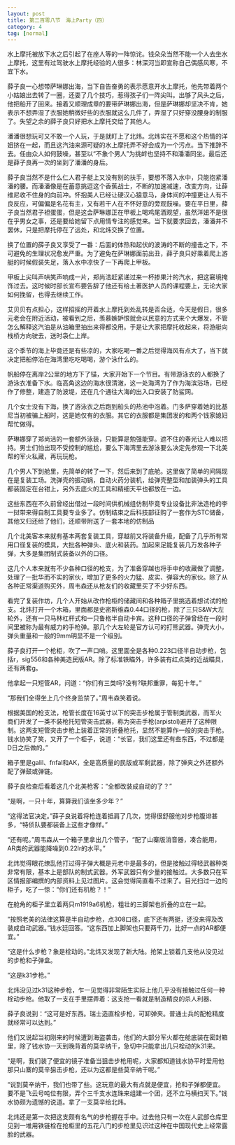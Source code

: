 ```yaml
---
layout: post
title: 第二百零八节　海上Party（四）
category: 4
tag: [normal]
---
```


水上摩托被放下水之后引起了在座人等的一阵惊诧。钱朵朵当然不能一个人去坐水上摩托，这里有过驾驶水上摩托经验的人很多：林深河当即宣称自己偶感风寒，不宜下水。

薛子良一心想带萨琳娜出海，当下自告奋勇的表示愿意开水上摩托，他先带着两个小姑娘出去转了一圈，还耍了几个技巧，惹得孩子们一阵尖叫。出够了风头之后，他把船开了回来。接着又顺理成章的要带萨琳娜出海，但是萨琳娜却坚决不肯，她表示不想弄湿了衣服她稍微好些的衣服就这么几件了，弄湿了只好穿没腰身的制服了。失望之余的薛子良只好把水上摩托交给了其他人。

潘潘很想玩可又不敢一个人玩，于是就盯上了北炜。北炜实在不愿和这个热情的洋妞挤在一起，而且这汽油来源可疑的水上摩托弄不好会成为一个污点。当下推辞不去。任由众人如何鼓噪，甚至以“不象个男人”为挑衅也坚持不和潘潘同坐。最后还是薛子良再一次的坐到了潘潘的身后。

薛子良当然不是什么仁人君子艇上又没有别的扶手，要想不落入水中，只能抱紧潘潘的腰。而潘潘像是在蓄意挑逗这个香蕉战士，不断的加速减速，改变方向，让薛维尼收不住身的向前冲。怀抱美人已经让硬汉心猿意马，身体间的冲撞更让人有不良反应，可偏偏是名花有主，又有若干人在不怀好意的旁观鼓噪。要在平日里，薛子良当然君子袒蛋蛋，但是这会萨琳娜正在甲板上喝鸡尾酒观望，虽然洋妞不是很在乎男女之事，还是要给她留下点用情专注的感觉来。当下就要求回去，潘潘并不罢休，只是把摩托停在了远处，和北炜交换了位置。

换了位置的薛子良又享受了一番：后面的体热和起伏的波涛的不断的撞击之下，不可避免的生理状况愈发严重。为了避免在萨琳娜面前出丑，薛子良只好乘着爬上游艇的时候假装失足，落入水中凉快了一下再爬上甲板。

甲板上尖叫声哄笑声响成一片，郑尚洁赶紧递过来一杯掺果汁的汽水，把这窘境掩饰过去。这时候时部长宣布要告辞了他还有给土著医护人员的课程要上，无论大家如何挽留，也得去继续工作。

艾贝贝有点担心，这样招摇的开着水上摩托到处乱转是否合适，今天是假日，很多元老会在附近活动，被看到之后，羡慕嫉妒恨就会以民意的方式来个大爆发，不管怎么解释这汽油是从油箱里抽出来得都没用。于是让大家把摩托收起来，将游艇向栈桥方向驶去，送时袅仁上岸。

这个季节的海上毕竟还是有些凉的，大家吃喝一番之后觉得海风有点大了，当下就决定把船停泊在海湾里吃吃喝喝，游个泳什么的。

帆船停在离岸2公里的地方下了锚，大家开始下一个节目。有带游泳衣的人都换了游泳衣准备下水。临高角这边的海水很清澈，这一处海湾为了作为海滨浴场，已经作了修整，建造了防波堤，还在几个通往大海的出入口安装了防鲨网。

几个女士没有下海，换了游泳衣之后跑到船头的热池中泡着。门多萨穿着她的比基尼当初被骗上船时，这是她仅有的衣服。其它的衣服都是集团发的和两个钱家媳妇帮忙做得。

萨琳娜穿了郑尚洁的一套额外泳装，只能算是勉强能穿。遮不住的春光让人难以把持。男士们怕出现不受控制的尴尬，要么下海湾里去游泳要么决定先参观一下北美帮的军火私藏，再玩玩枪。

几个男人下到舱里，先简单的转了一下，然后来到了底舱。这里做了简单的间隔现在是复装工场。洗弹壳的振动锅，自动火药分装机，给弹壳整型和加装弹头的工具都装固定在台钳上，另外去底火的工具和精细天平也都放在一边。

这些东西在不久前曾经出借过一段时间供机械组仿制毕竟专业设备比非法造枪的李一挝带来得自制工具要专业多了。仿制结束之后科技部征购了一套作为STC储备，其他又归还给了他们，还顺带附送了一套本地的仿制品

几个北美客本来就有基本两套复装工具，穿越前又将装备升级，配备了几乎所有常用口径复装的模具，大批各种弹头、底火和装药。加起来足能复装几万发各种子弹，大多是集团制式装备以外的口径。

这几个人本来就有不少各种口径的枪支，为了准备穿越也将手中的收藏做了调整，处理了一批华而不实的家伙，增加了更多的火力猛、皮实、弹容大的家伙。除了从各种正常渠道购买外，周韦森还从枪友们的收藏里买了不少好东西。

看完了复装作坊，几个人开始从改作枪柜的储藏间和各种箱子里挑选着想试试的枪支。北炜打开一个木箱，里面都是史密斯维森0.44口径的枪，除了三只S&W大左轮外，还有一只马林杠杆式和一只鲁格半自动卡宾。这种口径的子弹曾经在一段时间里被称为最有威力的手枪弹。那几个大左轮是官方认可的打熊武器。弹壳大小，弹头重量和一般的9mm明显不是一个级别。

薛子良打开一个枪柜，吹了一声口哨。这里面全是各种0.223口径半自动步枪，包括r，sig556和各种美造民版AR。除了标准铁瞄外，许多装有红点类的近战瞄具，还有两套g。

他拿起一只短管AR，问道：“你们有三类吗?没有?联邦重罪，每犯十年。”

“那我们全得坐上几个终身监禁了。”周韦森笑着说。

根据美国的枪支法，枪管长度在16英寸以下的突击步枪属于管制类武器，而军火商们开发了一类不装枪托短管突击武器，称为突击手枪(arpistol)避开了这种限制。这两支短管突击步枪上装着正常的折叠枪托，显然不能算作一般的突击手枪。钱水协笑了笑，又开了一个柜子，说道：“长官，我们这里还有些东西，不过都是D日之后做的。”

箱子里是galil、fnfal和AK，全是高质量的民版或军剩武器，除了弹夹之外还额外配了弹鼓或弹链。

薛子良检查后看着这几个北美枪客：“全都改装成自动的了？”

“是啊，一只十年，算算我们该坐多少年？”

“这得法官决定。”薛子良说着将枪连着抵肩了几次，觉得很舒服他对步枪腹诽甚多，“特侦队要都装备上这些才像样。”

“还有呢。”周韦森从一个箱子里拿出几个管子，“配了山寨版消音器，凑合能用，AR类的武器能降噪到0.22lr的水平。”

北炜觉得眼花缭乱他打过得子弹大概是元老中是最多的，但是接触过得轻武器种类非常有限，基本上是部队的制式武器。外军武器只有少量的接触过。大多数只在军区情报部编撰的内部资料上见过图片。这会觉得简直看不过来了。目光扫过一边的柜子，吃了一惊：“你们还有机枪？！”

在舱角的柜子里立着两只m1919a6机枪，粗壮的三脚架也折叠的立在一起。

“按照老美的法律这算是半自动步枪，点308口径，底下还有两挺，还没来得及改装成自动武器。”钱水廷回答。“这东西加上脚架也只要两千刀，比好一点的AR都便宜。”

“这是什么步枪？象是栓动的。”北炜又发现了新大陆。抢架上锁着几支他从没见过的步枪和子弹盒。

“这是k31步枪。”

北炜没见过k31这种步枪，乍一见觉得非常陌生实际上他几乎没有接触过任何一种栓动步枪。他取了一支在手里摆弄着：这支抢一看就是制造精良的杀人利器、

薛子良说到：“这可是好东西。瑞士造直栓步枪，可卸弹夹。普通士兵的配枪精度就经常可以达到。”

他们又说起当初刚来的时候遭到海盗袭击，他们的大部分军火都在舱底装在密封箱里，除了钱水协一天到晚背着的莫辛纳干，急切中只能拿出几只栓动的k31来。

“是啊，我们装了便宜的镜子准备当狙击步枪用呢，大家都知道钱水协平时爱用他那只山寨的莫辛狙击步枪，还以为这都是些莫辛纳干呢。”

“说到莫辛纳干，我们也带了些。这玩意的最大有点就是便宜，抢和子弹都便宜。要不是飞云号吨位有限，弄个三千支水连珠来组建一个团，还不立马横扫天下。”钱水协颇为遗憾的说道。拿了一支莫辛给北炜。

北炜还是第一次把这支颇有名气的步枪握在手中。过去他只有一次在人武部仓库里见到一堆用铁链栓在抢柜里的五花八门的步枪里见识过这种在中国现代史上经常露脸的武器。